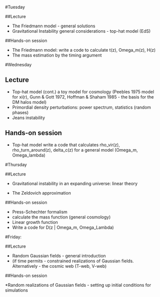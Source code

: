 
#Tuesday 

##Lecture

* The Friedmann model - general solutions
* Gravitational Instability general considerations - top-hat model (EdS) 

##Hands-on session
* The Friedmann model: write a code to calculate t(z), Omega_m(z), H(z) 
* The mass estimation by the timing argument

#Wednesday

## Lecture
* Top-hat model (cont.) a  toy model for cosmology (Peebles 1975 model for xi(r), Gunn & Gott 1972, Hoffman & Shaham 1985 - the basis for the DM halos model)
* Primordial density perturbations: power spectrum, statistics (random phases)
* Jeans instability

## Hands-on session

* Top-hat model write a code that calculates rho_vir(z), rho_turn_around(z), delta_c(z) for a general model (Omega_m, Omega_lambda)

#Thursday

##Lecture

* Gravitational instability in an expanding universe: linear theory

* The Zeldovich approximation

##Hands-on session

* Press-Schechter formalism 
* calculate the mass function (general cosmology) 
* Linear growth function 
* Write a code for D(z | Omega_m, Omega_Lambda)


#Friday:

##Lecture 
* Random Gaussian fields - general introduction
* (if time permits - constrained realizations of Gaussian fields. Alternatively - the cosmic web (T-web, V-web)

##Hands-on session

*Random realizations of Gaussian fields - setting up initial conditions for simulations 